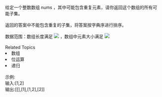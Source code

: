 <div>  给定一个整数数组 nums ，其中可能包含重复元素，请你返回这个数组的所有可能子集。 </div> <div>  <br> </div> <div>  返回的答案中不能包含重复的子集，将答案按字典序进行排序。 </div> <div>  <br> </div> <div>  数据范围：数组长度满足 <img src="https://www.nowcoder.com/equation?tex=1%20%5Cle%20nums%20%5Cle%2010%20%5C"> ，数组中元素大小满足 <img src="https://www.nowcoder.com/equation?tex=%7Cval%7C%20%5Cle%2010%20%5C"><br> </div><div><br></div><div><div>Related Topics</div><div><li>数组</li><li>位运算</li><li>递归</li></div></div><br>示例:<br>输入:[1,2]<br>输出:[[],[1],[1,2],[2]]
<br>